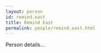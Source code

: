 ```yaml
---
layout: person
id: remind.east
title: Remind East
permalink: people/remind.east.html
---
```


Person details...
